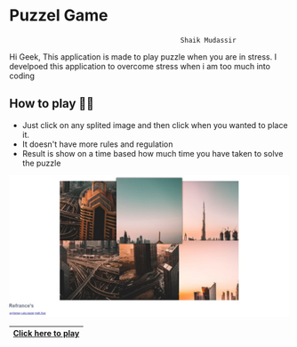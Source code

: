 # Puzzel Game
                                               Shaik Mudassir
Hi Geek, This application is made to play puzzle when you are in stress.
I develpoed this application to overcome stress when i am too much into coding

## How to play 👨‍💻

  + Just click on any splited image and then click when you wanted to place it.
  + It doesn't have more rules and regulation
  + Result is show on a time based how much time you have taken to solve the puzzle
  
![Front page](/img/puzzle.jpg)

|[Click here to play](https://shaik80.github.io/puzzle-game/)|
|-----------------------------------------------------------------|
